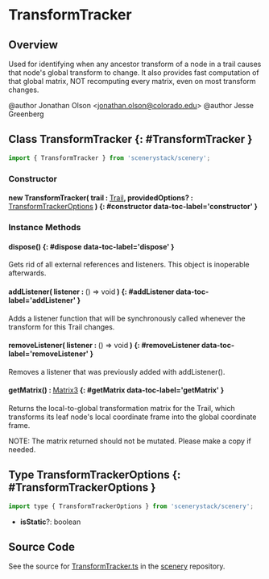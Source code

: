 # TransformTracker

## Overview

Used for identifying when any ancestor transform of a node in a trail causes that node's global transform to change.
It also provides fast computation of that global matrix, NOT recomputing every matrix, even on most transform
changes.

@author Jonathan Olson &lt;jonathan.olson@colorado.edu&gt;
@author Jesse Greenberg

## Class TransformTracker {: #TransformTracker }


```js
import { TransformTracker } from 'scenerystack/scenery';
```
### Constructor

#### new TransformTracker( trail : <span style="font-weight: 400;">[Trail](../scenery/Trail.md)</span>, providedOptions? : <span style="font-weight: 400;">[TransformTrackerOptions](../scenery/TransformTracker.md#TransformTrackerOptions)</span> ) {: #constructor data-toc-label='constructor' }

### Instance Methods

#### dispose() {: #dispose data-toc-label='dispose' }

Gets rid of all external references and listeners. This object is inoperable afterwards.

#### addListener( listener : <span style="font-weight: 400;">() =&gt; <span style="color: hsla(calc(var(--md-hue) + 180deg),80%,40%,1);">void</span></span> ) {: #addListener data-toc-label='addListener' }

Adds a listener function that will be synchronously called whenever the transform for this Trail changes.

#### removeListener( listener : <span style="font-weight: 400;">() =&gt; <span style="color: hsla(calc(var(--md-hue) + 180deg),80%,40%,1);">void</span></span> ) {: #removeListener data-toc-label='removeListener' }

Removes a listener that was previously added with addListener().

#### getMatrix() : <span style="font-weight: 400;">[Matrix3](../dot/Matrix3.md)</span> {: #getMatrix data-toc-label='getMatrix' }

Returns the local-to-global transformation matrix for the Trail, which transforms its leaf node's local
coordinate frame into the global coordinate frame.

NOTE: The matrix returned should not be mutated. Please make a copy if needed.



## Type TransformTrackerOptions {: #TransformTrackerOptions }


```js
import type { TransformTrackerOptions } from 'scenerystack/scenery';
```


- **isStatic**?: <span style="color: hsla(calc(var(--md-hue) + 180deg),80%,40%,1);">boolean</span>




## Source Code

See the source for [TransformTracker.ts](https://github.com/phetsims/scenery/blob/main/js/util/TransformTracker.ts) in the [scenery](https://github.com/phetsims/scenery) repository.
